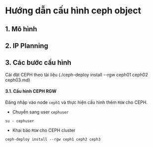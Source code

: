# Hướng dẫn cấu hình ceph object

## 1. Mô hình

## 2. IP Planning

## 3. Các bước cấu hình

Cài đặt CEPH theo tài liệu (./ceph-deploy install --rgw ceph01 ceph02 ceph03.md)

#### 3.1. Cấu hình CEPH RGW

Đăng nhập vào node `ceph1` và thực hiện cấu hình thêm `RGW` cho CEPH.

- Chuyển sang user `cephuser`

```
su - cephuser
```

- Khai báo `RGW` cho CEPH cluster

```
ceph-deploy install --rgw ceph1 ceph2 ceph3
```